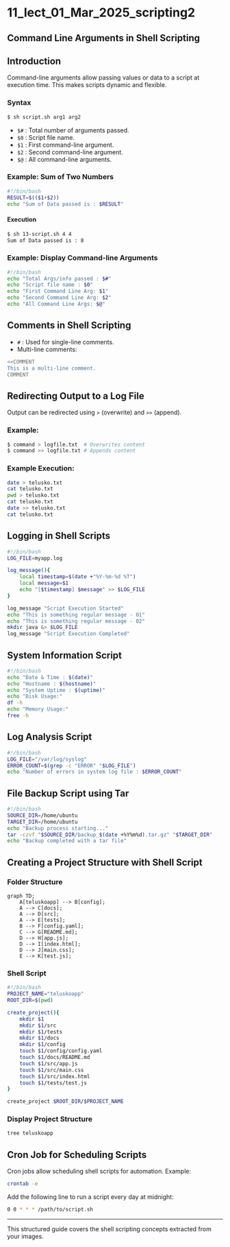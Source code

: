 # 11_lect_01_Mar_2025_scripting2

## Command Line Arguments in Shell Scripting

## Introduction
Command-line arguments allow passing values or data to a script at execution time. This makes scripts dynamic and flexible.

### Syntax
```sh
$ sh script.sh arg1 arg2
```
- `$#` : Total number of arguments passed.
- `$0` : Script file name.
- `$1` : First command-line argument.
- `$2` : Second command-line argument.
- `$@` : All command-line arguments.

### Example: Sum of Two Numbers
```sh
#!/bin/bash
RESULT=$(($1+$2))
echo "Sum of Data passed is : $RESULT"
```
#### Execution
```sh
$ sh 13-script.sh 4 4
Sum of Data passed is : 8
```

### Example: Display Command-line Arguments
```sh
#!/bin/bash
echo "Total Args/info passed : $#"
echo "Script file name : $0"
echo "First Command Line Arg: $1"
echo "Second Command Line Arg: $2"
echo "All Command Line Args: $@"
```

## Comments in Shell Scripting
- `#` : Used for single-line comments.
- Multi-line comments:
```sh
<<COMMENT
This is a multi-line comment.
COMMENT
```

## Redirecting Output to a Log File
Output can be redirected using `>` (overwrite) and `>>` (append).

### Example:
```sh
$ command > logfile.txt  # Overwrites content
$ command >> logfile.txt # Appends content
```

### Example Execution:
```sh
date > telusko.txt
cat telusko.txt
pwd > telusko.txt
cat telusko.txt
date >> telusko.txt
cat telusko.txt
```

## Logging in Shell Scripts
```sh
#!/bin/bash
LOG_FILE=myapp.log

log_message(){
    local timestamp=$(date +"%Y-%m-%d %T")
    local message=$1
    echo "[$timestamp] $message" >> $LOG_FILE
}

log_message "Script Execution Started"
echo "This is something regular message - 01"
echo "This is something regular message - 02"
mkdir java &> $LOG_FILE
log_message "Script Execution Completed"
```

## System Information Script
```sh
#!/bin/bash
echo "Date & Time : $(date)"
echo "Hostname : $(hostname)"
echo "System Uptime : $(uptime)"
echo "Disk Usage:"
df -h
echo "Memory Usage:"
free -h
```

## Log Analysis Script
```sh
#!/bin/bash
LOG_FILE="/var/log/syslog"
ERROR_COUNT=$(grep -c "ERROR" "$LOG_FILE")
echo "Number of errors in system log file : $ERROR_COUNT"
```

## File Backup Script using Tar
```sh
#!/bin/bash
SOURCE_DIR=/home/ubuntu
TARGET_DIR=/home/ubuntu
echo "Backup process starting..."
tar -czvf "$SOURCE_DIR/backup_$(date +%Y%m%d).tar.gz" "$TARGET_DIR"
echo "Backup completed with a tar file"
```

## Creating a Project Structure with Shell Script
### Folder Structure
```mermaid
graph TD;
    A[teluskoapp] --> B[config];
    A --> C[docs];
    A --> D[src];
    A --> E[tests];
    B --> F[config.yaml];
    C --> G[README.md];
    D --> H[app.js];
    D --> I[index.html];
    D --> J[main.css];
    E --> K[test.js];
```
### Shell Script
```sh
#!/bin/bash
PROJECT_NAME="teluskoapp"
ROOT_DIR=$(pwd)

create_project(){
    mkdir $1
    mkdir $1/src
    mkdir $1/tests
    mkdir $1/docs
    mkdir $1/config
    touch $1/config/config.yaml
    touch $1/docs/README.md
    touch $1/src/app.js
    touch $1/src/main.css
    touch $1/src/index.html
    touch $1/tests/test.js
}

create_project $ROOT_DIR/$PROJECT_NAME
```

### Display Project Structure
```sh
tree teluskoapp
```

## Cron Job for Scheduling Scripts
Cron jobs allow scheduling shell scripts for automation. Example:
```sh
crontab -e
```
Add the following line to run a script every day at midnight:
```sh
0 0 * * * /path/to/script.sh
```

---
This structured guide covers the shell scripting concepts extracted from your images.

